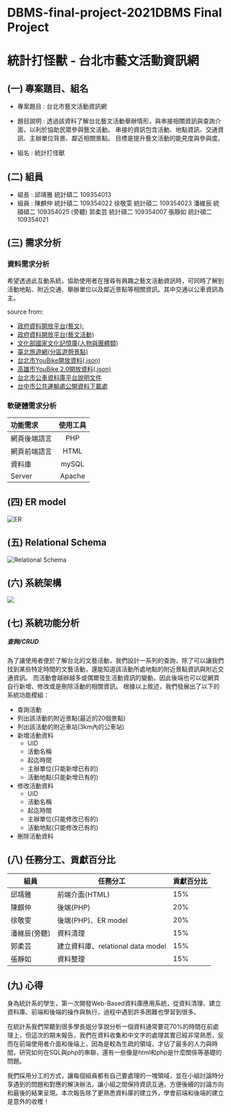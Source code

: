 # DBMS-final-project-2021DBMS Final Project 
# 統計打怪獸 -  台北市藝文活動資訊網

## (一) 專案題目、組名
* 專案題目 : 台北市藝文活動資訊網
* 題目說明 : 
透過該資料了解台北藝文活動舉辦情形，與串接相關資訊與查詢介面，以利於協助民眾參與藝文活動。
串接的資訊包含活動、地點資訊、交通資訊、主辦單位背景、鄰近相關景點。
目標是提升藝文活動的能見度與參與度。

* 組名 : 統計打怪獸

## (二) 組員
* 組長 : 
邱靖雅 統計碩二 109354013
* 組員 : 
陳麒仲 統計碩二 109354022
徐敬雯 統計碩二 109354023
潘維辰 統碩碩二 109354025 (旁聽)
郭柔芸 統計碩二 109354007
張靜如 統計碩二 109354021





## (三) 需求分析


### 資料需求分析
希望透過此互動系統，協助使用者在搜尋有興趣之藝文活動資訊時，可同時了解到活動地點、附近交通、舉辦單位以及鄰近景點等相關資訊。其中交通以公車資訊為主。

source from:
* [政府資料開放平台(藝文):](https://data.gov.tw/datasets/search?p=1&size=10&s=dataset_view_times_desc&rft=%E8%97%9D%E6%96%87)
* [政府資料開放平台(藝文活動)](https://data.gov.tw/dataset/6478)
* [文化部國家文化記憶庫(人物與團體類)](https://opendata.culture.tw/frontsite/openData/detail?datasetId=749)
* [臺北旅遊網(分區遊憩景點)](https://www.travel.taipei/zh-tw)
* [台北市YouBike開放資料(.json)](https://tcgbusfs.blob.core.windows.net/blobyoubike/YouBikeTP.json)
* [高雄市YouBike 2.0開放資料(.json)](http://od-oas.kcg.gov.tw/api/service/Get/b4dd9c40-9027-4125-8666-06bef1756092)
* [台北市公車資料庫平台說明文件](https://www-ws.gov.taipei/Download.ashx?u=LzAwMS9VcGxvYWQvNDU4L3JlbGZpbGUvMjI1NDUvNjU1NDM2MC81MjllNmU4Yi1hM2EzLTRjNzktODExOS0wOWUyNDJhMDNmYjcucGRm&n=6Ie65YyX5biCRGF0YS5UYWlwZWnlubPlj7BBUEnoqqrmmI7mlofku7ZfVjUuMC5wZGY%3d&icon=..pdf)
* [台中市公共運輸處公開資料下載處](https://tcrt.taichung.gov.tw/content/index?Parser=1,9,58)


### 軟硬體需求分析

| 功能需求      |使用工具  |
| :---------  |:------:|
| 網頁後端語言  | PHP    |
| 網頁前端語言  | HTML   |
| 資料庫       | mySQL  |
| Server      | Apache | 





## (四) ER model
![ER](https://i.imgur.com/0Xe2jPJ.png)

## (五) Relational Schema
![Relational Schema](https://i.imgur.com/gIFmSCs.png)






## (六) 系統架構
![](https://i.imgur.com/86wCRsP.png)



## (七) 系統功能分析

##### 查詢/CRUD 
為了讓使用者便於了解台北的文藝活動，我們設計一系列的查詢，除了可以讓我們找到某些特定時間的文藝活動，還能知道該活動所處地點的附近景點資訊與附近交通資訊。
而活動會越辦越多或偶爾發生活動資訊的變動，因此後端也可以從網頁自行新增、修改或是刪除活動的相關資訊。
根據以上敘述，我們發展出了以下的系統功能模組：
- 查詢活動
- 列出該活動的附近景點(最近的20個景點)
- 列出該活動的附近車站(3km內的公車站)
- 新增活動資料
    - UID
    - 活動名稱
    - 起迄時間
    - 主辦單位(只能新增已有的)
    - 活動地點(只能新增已有的)
- 修改活動資料
    - UID
    - 活動名稱
    - 起迄時間
    - 主辦單位(只能修改已有的)
    - 活動地點(只能修改已有的)
- 刪除活動資料


## (八) 任務分工、貢獻百分比

| 組員 | 任務分工 | 貢獻百分比 |
| -------- | -------- | -------- |
|邱靖雅|前端介面(HTML)|15%|
|陳麒仲|後端(PHP)|20%|
|徐敬雯|後端(PHP)、ER model|20%|
|潘維辰(旁聽)|資料清理|15%|
|郭柔芸|建立資料庫、relational data model|15%|
|張靜如|資料整理|15%|


## (九) 心得

身為統計系的學生，第一次開發Web-Based資料庫應用系統，從資料清理、建立資料庫、前端和後端的操作與執行，過程中遇到許多困難也學習到很多。

在統計系我們常聽到很多學長姐分享說分析一個資料通常要花70%的時間在前處理上，但這次的期末報告，我們在資料收集和中文字的處理其實已經非常熟悉，反而在前端使用者介面和後端上，因為是較為生疏的領域，才佔了最多的人力與時間，研究如何在SQL與php的串聯，還有一些像是html和php是什麼關係等基礎的問題。

我們採用分工的方式，讓每個組員都有自己要處理的一塊領域，並在小組討論時分享遇到的問題和對應的解決辦法，讓小組之間保持資訊互通，方便後續的討論方向和最後的結果呈現。本次報告除了更熟悉資料庫的建立外，學會前端和後端的建立是意外的收穫！




